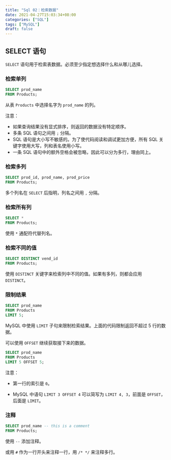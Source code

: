 ```yaml
---
title: "Sql 02：检索数据"
date: 2021-04-27T15:03:34+08:00
categories: ["SQL"]
tags: ["MySQL"]
draft: false
---
```


## SELECT 语句

`SELECT` 语句用于检索表数据。必须至少指定想选择什么和从哪儿选择。

### 检索单列

```sql
SELECT prod_name
FROM Products;
```

从表 `Products` 中选择名字为 `prod_name` 的列。

注意：

- 如果查询结果没有显式排序，则返回的数据没有特定顺序。
- 多条 SQL 语句之间用 `;` 分隔。
- SQL 语句是大小写不敏感的。为了使代码阅读和调试更加方便，所有 SQL 关键字使用大写，列和表名使用小写。
- 一条 SQL 语句中的额外空格会被忽略，因此可以分为多行，理由同上。

### 检索多列

```sql
SELECT prod_id, prod_name, prod_price
FROM Products;
```

多个列名在 `SELECT` 后指明，列名之间用 `,` 分隔。

### 检索所有列

```sql
SELECT *
FROM Products;
```

使用 `*` 通配符代替列名。

### 检索不同的值

```sql
SELECT DISTINCT vend_id
FROM Products;
```

使用 `DISTINCT` 关键字来检索列中不同的值。如果有多列，则都会应用 `DISTINCT`。

### 限制结果

```sql
SELECT prod_name
FROM Products
LIMIT 5;
```

MySQL 中使用 `LIMIT` 子句来限制检索结果。上面的代码限制返回不超过 5 行的数据。

可以使用 `OFFSET` 继续获取接下来的数据。

```sql
SELECT prod_name
FROM Products
LIMIT 5 OFFSET 5;
```

注意：

- 第一行的索引是 `0`。

- MySQL 中语句 `LIMIT 3 OFFSET 4` 可以简写为 `LIMIT 4, 3`，前面是 `OFFSET`，后面是 `LIMIT`。

### 注释

```sql
SELECT prod_name -- this is a comment
FROM Products;
```

使用 `--` 添加注释。

或用 `#` 作为一行开头来注释一行，用 `/* */` 来注释多行。